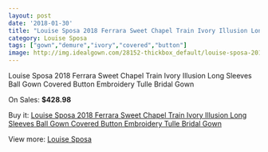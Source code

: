 ```yaml
---
layout: post
date: '2018-01-30'
title: "Louise Sposa 2018 Ferrara Sweet Chapel Train Ivory Illusion Long Sleeves Ball Gown Covered Button Embroidery Tulle Bridal Gown"
category: Louise Sposa
tags: ["gown","demure","ivory","covered","button"]
image: http://img.idealgown.com/28152-thickbox_default/louise-sposa-2018-ferrara-sweet-chapel-train-ivory-illusion-long-sleeves-ball-gown-covered-button-embroidery-tulle-bridal-gown.jpg
---
```

Louise Sposa 2018 Ferrara Sweet Chapel Train Ivory Illusion Long Sleeves Ball Gown Covered Button Embroidery Tulle Bridal Gown

On Sales: **$428.98**
<a href="https://www.idealgown.com/en/louise-sposa/10858-louise-sposa-2018-ferrara-sweet-chapel-train-ivory-illusion-long-sleeves-ball-gown-covered-button-embroidery-tulle-bridal-gown.html"><amp-img layout="responsive" width="600" height="600" src="//img.idealgown.com/28152-thickbox_default/louise-sposa-2018-ferrara-sweet-chapel-train-ivory-illusion-long-sleeves-ball-gown-covered-button-embroidery-tulle-bridal-gown.jpg" alt="Louise Sposa 2018 Ferrara Sweet Chapel Train Ivory Illusion Long Sleeves Ball Gown Covered Button Embroidery Tulle Bridal Gown 0" /></a>
<a href="https://www.idealgown.com/en/louise-sposa/10858-louise-sposa-2018-ferrara-sweet-chapel-train-ivory-illusion-long-sleeves-ball-gown-covered-button-embroidery-tulle-bridal-gown.html"><amp-img layout="responsive" width="600" height="600" src="//img.idealgown.com/28155-thickbox_default/louise-sposa-2018-ferrara-sweet-chapel-train-ivory-illusion-long-sleeves-ball-gown-covered-button-embroidery-tulle-bridal-gown.jpg" alt="Louise Sposa 2018 Ferrara Sweet Chapel Train Ivory Illusion Long Sleeves Ball Gown Covered Button Embroidery Tulle Bridal Gown 1" /></a>
<a href="https://www.idealgown.com/en/louise-sposa/10858-louise-sposa-2018-ferrara-sweet-chapel-train-ivory-illusion-long-sleeves-ball-gown-covered-button-embroidery-tulle-bridal-gown.html"><amp-img layout="responsive" width="600" height="600" src="//img.idealgown.com/28154-thickbox_default/louise-sposa-2018-ferrara-sweet-chapel-train-ivory-illusion-long-sleeves-ball-gown-covered-button-embroidery-tulle-bridal-gown.jpg" alt="Louise Sposa 2018 Ferrara Sweet Chapel Train Ivory Illusion Long Sleeves Ball Gown Covered Button Embroidery Tulle Bridal Gown 2" /></a>
<a href="https://www.idealgown.com/en/louise-sposa/10858-louise-sposa-2018-ferrara-sweet-chapel-train-ivory-illusion-long-sleeves-ball-gown-covered-button-embroidery-tulle-bridal-gown.html"><amp-img layout="responsive" width="600" height="600" src="//img.idealgown.com/28153-thickbox_default/louise-sposa-2018-ferrara-sweet-chapel-train-ivory-illusion-long-sleeves-ball-gown-covered-button-embroidery-tulle-bridal-gown.jpg" alt="Louise Sposa 2018 Ferrara Sweet Chapel Train Ivory Illusion Long Sleeves Ball Gown Covered Button Embroidery Tulle Bridal Gown 3" /></a>

Buy it: [Louise Sposa 2018 Ferrara Sweet Chapel Train Ivory Illusion Long Sleeves Ball Gown Covered Button Embroidery Tulle Bridal Gown](https://www.idealgown.com/en/louise-sposa/10858-louise-sposa-2018-ferrara-sweet-chapel-train-ivory-illusion-long-sleeves-ball-gown-covered-button-embroidery-tulle-bridal-gown.html "Louise Sposa 2018 Ferrara Sweet Chapel Train Ivory Illusion Long Sleeves Ball Gown Covered Button Embroidery Tulle Bridal Gown")

View more: [Louise Sposa](https://www.idealgown.com/en/181-louise-sposa "Louise Sposa")